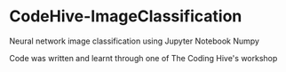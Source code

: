 # CodeHive-ImageClassification
Neural network image classification using Jupyter Notebook Numpy

Code was written and learnt through one of The Coding Hive's workshop
